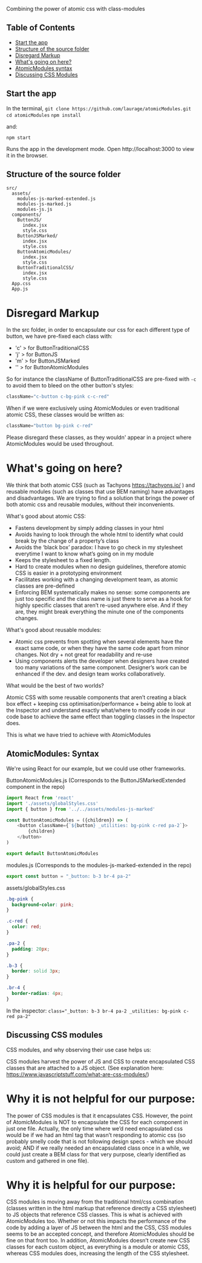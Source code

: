 Combining the power of atomic css with class-modules

## Table of Contents

- [Start the app](#start-the-app)
- [Structure of the source folder](#structure-of-the-source-folder)
- [Disregard Markup](#disregard-markup)
- [What's going on here?](#whats-going-on-here)
- [AtomicModules syntax](#atomicmodules-syntax)
- [Discussing CSS Modules](#discussing-css-modules)


## Start the app

In the terminal,
`git clone https://github.com/laurage/atomicModules.git`
`cd atomicModules`
`npm install`

and: 

`npm start`

Runs the app in the development mode.
Open http://localhost:3000 to view it in the browser.

## Structure of the source folder

```
src/
  assets/
    modules-js-marked-extended.js
    modules-js-marked.js
    modules-js.js
  components/
    ButtonJS/
      index.jsx
      style.css
    ButtonJSMarked/
      index.jsx
      style.css
    ButtonAtomicModules/
      index.jsx
      style.css
    ButtonTraditionalCSS/
      index.jsx
      style.css
  App.css
  App.js
```

# Disregard Markup

In the src folder, in order to encapsulate our css for each different type of button, we have pre-fixed each class with:
- 'c' > for ButtonTraditionalCSS
- 'j' > for ButtonJS
- 'm' > for ButtonJSMarked
- '' > for ButtonAtomicModules

So for instance the className of ButtonTraditionalCSS are pre-fixed with `-c` to avoid them to bleed on the other button's styles:
```js
className="c-button c-bg-pink c-c-red"
```
When if we were exclusively using AtomicModules or even traditional atomic CSS, these classes would be written as: 
```js
className="button bg-pink c-red"
```

Please disregard these classes, as they wouldn' appear in a project where AtomicModules would be used throughout.

# What's going on here?

We think that both atomic CSS (such as Tachyons https://tachyons.io/ ) and reusable modules (such as classes that use BEM naming) have advantages and disadvantages.
We are trying to find a solution that brings the power of both atomic css and reusable modules, without their inconvenients.

What's good about atomic CSS:
- Fastens development by simply adding classes in your html
- Avoids having to look through the whole html to identify what could break by the change of a property’s class
- Avoids the ‘black box’ paradox: I have to go check in my stylesheet everytime I want to know what’s going on in my module 
- Keeps the stylesheet to a fixed length.
- Hard to create modules when no design guidelines, therefore atomic CSS is easier in a prototyping environment
- Facilitates working with a changing development team, as atomic classes are pre-defined
- Enforcing BEM systematically makes no sense: some components are just too specific and the class name is just there to serve as a hook for highly specific classes that aren’t re-used anywhere else. And if they are, they might break everything the minute one of the components changes.

What's good about reusable modules:
- Atomic css prevents from spotting when several elements have the exact same code, or when they have the same code apart from minor changes. Not dry + not great for readability and re-use
- Using components alerts the developer when designers have created too many variations of the same component. Designer’s work can be enhanced if the dev. and design team works collaboratively.

What would be the best of two worlds?

Atomic CSS with some reusable components that aren’t creating a black box effect + keeping css optimisation/performance + being able to look at the Inspector and understand exactly what/where to modify code in our code base to achieve the same effect than toggling classes in the Inspector does.

This is what we have tried to achieve with AtomicModules

## AtomicModules: Syntax
We're using React for our example, but we could use other frameworks.

ButtonAtomicModules.js  (Corresponds to the ButtonJSMarkedExtended component in the repo)

```js
import React from 'react'
import './assets/globalStyles.css'
import { button } from '../../assets/modules-js-marked'

const ButtonAtomicModules = ({children}) => (
    <button className={`${button} _utilities: bg-pink c-red pa-2`}>
        {children}        
    </button>
)

export default ButtonAtomicModules
```

modules.js (Corresponds to the modules-js-marked-extended in the repo)

```js
export const button = "_button: b-3 br-4 pa-2"
```

assets/globalStyles.css

```css
.bg-pink {
  background-color: pink;
} 

.c-red {
  color: red;
} 

.pa-2 {
  padding: 20px;
} 

.b-3 {
  border: solid 3px;
}

.br-4 {
  border-radius: 4px;
}
```

In the inspector:
`
class="_button: b-3 br-4 pa-2 _utilities: bg-pink c-red pa-2"
`

## Discussing CSS modules

CSS modules, and why observing their use case helps us:

CSS modules harvest the power of JS and CSS to create encapsulated CSS classes that are attached to a JS object. (See explanation here: https://www.javascriptstuff.com/what-are-css-modules/)

# Why it is not helpful for our purpose:

The power of CSS modules is that it encapsulates CSS. 
However, the point of AtomicModules is NOT to encapsulate the CSS for each component in just one file. Actually, the only time where we’d need encapsulated css would be if we had an html tag that wasn’t responding to atomic css (so probably smelly code that is not following design specs - which we should avoid; AND if we really needed an encapsulated class once in a while, we could just create a BEM class for that very purpose, clearly identified as custom and gathered in one file).

# Why it is helpful for our purpose:

CSS modules is moving away from the traditional html/css combination (classes written in the html markup that reference directly a CSS stylesheet) to JS objects that reference CSS classes. This is what is achieved with AtomicModules too.
Whether or not this impacts the performance of the code by adding a layer of JS between the html and the CSS, CSS modules seems to be an accepted concept, and therefore AtomicModules should be fine on that front too.
In addition, AtomicModules doesn’t create new CSS classes for each custom object, as everything is a module or atomic CSS, whereas CSS modules does, increasing the length of the CSS stylesheet.
